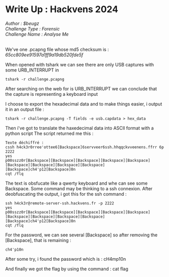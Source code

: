 
# Write Up : Hackvens 2024 <br> 

*Author : $beugz<br>*
*Challenge Type : Forensic <br>*
*Challenge Name : Analyse Me <br> <br>*

We've one .pcapng file whose md5 checksum is : *65cc809ee91597a1ff9a19db520fde5f* 

When opened with tshark we can see there are only USB captures with some URB_INTERRUPT in 

`tshark -r challenge.pcapng`

After searching on the web for is URB_INTERRUPT we can conclude that the capture is representing a keyboard input 

I choose to export the hexadecimal data and to make things easier, i output it in an output file : 

`tshark -r challenge.pcapng -T fields -e usb.capdata > hex_data`

Then i've got to translate the haxedecimal data into ASCII format with a python script
The script returned me this : 
```
Texte déchiffré :
cssh h4ck3r0rree'ottee6[Backspace]6servveer6ssh.hhqqckvveenens.ffrr 6p 2222
yes
p00sszz0r[Backspace][Backspace][Backspace][Backspace][Backspace][Backspace][Backspace][Backspace][Backspace][Backspace]ch4'p12[Backspace]0n
cqt /flq
```

The text is obsfucate like a qwerty keyboard and whe can see some Backspace. Some command may be thinking to a ssh connexion.
After deobfuscating the output, i got this for the ssh command : 
```
ssh h4ck3r@remote-server-ssh.hackvens.fr -p 2222
yes
p00sszz0r[Backspace][Backspace][Backspace][Backspace][Backspace][Backspace][Backspace][Backspace][Backspace][Backspace]ch4'p12[Backspace]0n
cqt /flq
```

For the password, we can see several [Backspace] so after removing the [Backspace], that is remaining : 

`ch4'p10n` 

After some  try, i found the password which is : cH4mp10n

And finally we got the flag by using the command : cat flag

